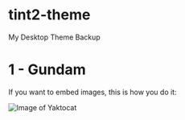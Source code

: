 # tint2-theme
My Desktop Theme Backup

# 1 - Gundam
If you want to embed images, this is how you do it:

![Image of Yaktocat](https://octodex.github.com/images/yaktocat.png)
